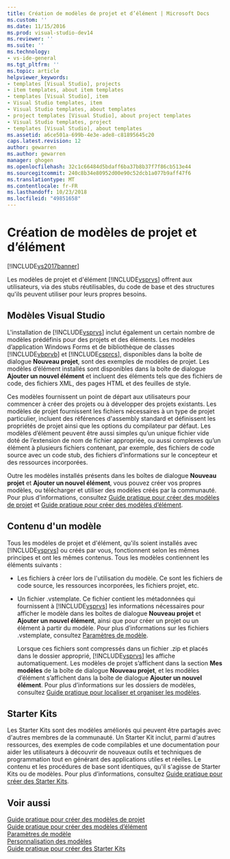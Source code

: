 ```yaml
---
title: Création de modèles de projet et d’élément | Microsoft Docs
ms.custom: ''
ms.date: 11/15/2016
ms.prod: visual-studio-dev14
ms.reviewer: ''
ms.suite: ''
ms.technology:
- vs-ide-general
ms.tgt_pltfrm: ''
ms.topic: article
helpviewer_keywords:
- templates [Visual Studio], projects
- item templates, about item templates
- templates [Visual Studio], item
- Visual Studio templates, item
- Visual Studio templates, about templates
- project templates [Visual Studio], about project templates
- Visual Studio templates, project
- templates [Visual Studio], about templates
ms.assetid: a6ce501a-699b-4e3e-ade8-c81895645c20
caps.latest.revision: 12
author: gewarren
ms.author: gewarren
manager: ghogen
ms.openlocfilehash: 32c1c66484d5bdaff6ba37b8b37f7f86cb513e44
ms.sourcegitcommit: 240c8b34e80952d00e90c52dcb1a077b9aff47f6
ms.translationtype: MT
ms.contentlocale: fr-FR
ms.lasthandoff: 10/23/2018
ms.locfileid: "49851658"
---
```

# <a name="creating-project-and-item-templates"></a>Création de modèles de projet et d’élément
[!INCLUDE[vs2017banner](../includes/vs2017banner.md)]

Les modèles de projet et d'élément [!INCLUDE[vsprvs](../includes/vsprvs-md.md)] offrent aux utilisateurs, via des stubs réutilisables, du code de base et des structures qu'ils peuvent utiliser pour leurs propres besoins.  
  
## <a name="visual-studio-templates"></a>Modèles Visual Studio  
 L'installation de [!INCLUDE[vsprvs](../includes/vsprvs-md.md)] inclut également un certain nombre de modèles prédéfinis pour des projets et des éléments. Les modèles d’application Windows Forms et de bibliothèque de classes [!INCLUDE[vbprvb](../includes/vbprvb-md.md)] et [!INCLUDE[csprcs](../includes/csprcs-md.md)], disponibles dans la boîte de dialogue **Nouveau projet**, sont des exemples de modèles de projet. Les modèles d’élément installés sont disponibles dans la boîte de dialogue **Ajouter un nouvel élément** et incluent des éléments tels que des fichiers de code, des fichiers XML, des pages HTML et des feuilles de style.  
  
 Ces modèles fournissent un point de départ aux utilisateurs pour commencer à créer des projets ou à développer des projets existants. Les modèles de projet fournissent les fichiers nécessaires à un type de projet particulier, incluent des références d'assembly standard et définissent les propriétés de projet ainsi que les options du compilateur par défaut. Les modèles d’élément peuvent être aussi simples qu’un unique fichier vide doté de l’extension de nom de fichier appropriée, ou aussi complexes qu’un élément à plusieurs fichiers contenant, par exemple, des fichiers de code source avec un code stub, des fichiers d’informations sur le concepteur et des ressources incorporées.  
  
 Outre les modèles installés présents dans les boîtes de dialogue **Nouveau projet** et **Ajouter un nouvel élément**, vous pouvez créer vos propres modèles, ou télécharger et utiliser des modèles créés par la communauté. Pour plus d’informations, consultez [Guide pratique pour créer des modèles de projet](../ide/how-to-create-project-templates.md) et [Guide pratique pour créer des modèles d’élément](../ide/how-to-create-item-templates.md).  
  
## <a name="contents-of-a-template"></a>Contenu d'un modèle  
 Tous les modèles de projet et d'élément, qu'ils soient installés avec [!INCLUDE[vsprvs](../includes/vsprvs-md.md)] ou créés par vous, fonctionnent selon les mêmes principes et ont les mêmes contenus. Tous les modèles contiennent les éléments suivants :  
  
- Les fichiers à créer lors de l'utilisation du modèle. Ce sont les fichiers de code source, les ressources incorporées, les fichiers projet, etc.  
  
- Un fichier .vstemplate. Ce fichier contient les métadonnées qui fournissent à [!INCLUDE[vsprvs](../includes/vsprvs-md.md)] les informations nécessaires pour afficher le modèle dans les boîtes de dialogue **Nouveau projet** et **Ajouter un nouvel élément**, ainsi que pour créer un projet ou un élément à partir du modèle. Pour plus d’informations sur les fichiers .vstemplate, consultez [Paramètres de modèle](../ide/template-parameters.md).  
  
  Lorsque ces fichiers sont compressés dans un fichier .zip et placés dans le dossier approprié, [!INCLUDE[vsprvs](../includes/vsprvs-md.md)] les affiche automatiquement. Les modèles de projet s’affichent dans la section **Mes modèles** de la boîte de dialogue **Nouveau projet**, et les modèles d’élément s’affichent dans la boîte de dialogue **Ajouter un nouvel élément**. Pour plus d’informations sur les dossiers de modèles, consultez [Guide pratique pour localiser et organiser les modèles](../ide/how-to-locate-and-organize-project-and-item-templates.md).  
  
## <a name="starter-kits"></a>Starter Kits  
 Les Starter Kits sont des modèles améliorés qui peuvent être partagés avec d'autres membres de la communauté. Un Starter Kit inclut, parmi d'autres ressources, des exemples de code compilables et une documentation pour aider les utilisateurs à découvrir de nouveaux outils et techniques de programmation tout en générant des applications utiles et réelles. Le contenu et les procédures de base sont identiques, qu'il s'agisse de Starter Kits ou de modèles. Pour plus d’informations, consultez [Guide pratique pour créer des Starter Kits](../ide/how-to-create-starter-kits.md).  
  
## <a name="see-also"></a>Voir aussi  
 [Guide pratique pour créer des modèles de projet](../ide/how-to-create-project-templates.md)   
 [Guide pratique pour créer des modèles d’élément](../ide/how-to-create-item-templates.md)   
 [Paramètres de modèle](../ide/template-parameters.md)   
 [Personnalisation des modèles](../ide/customizing-project-and-item-templates.md)   
 [Guide pratique pour créer des Starter Kits](../ide/how-to-create-starter-kits.md)



